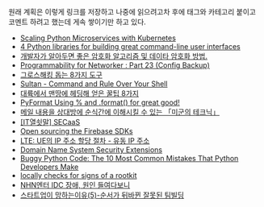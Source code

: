 
원래 계획은 이렇게 링크를 저장하고 나중에 읽으려고차 후에 태그와 카테고리 붙이고 코멘트 하려고 했는데 게속 쌓이기만 하고 있다.

* [Scaling Python Microservices with Kubernetes](http://blog.apcelent.com/scaling-python-microservices-kubernetes.html) 
* [4 Python libraries for building great command-line user interfaces](https://opensource.com/article/17/5/4-practical-python-libraries) 
* [개발자가 알아두면 좋은 암호화 알고리즘 및 데이타 암호화 방법.](https://www.slideshare.net/ssuser800974/ss-76664853) 
* [Programmability for Networker : Part 23 (Config Backup)](http://zigispace.net/931) 
* [그로스해킹 돕는 8가지 도구](http://www.bloter.net/archives/282664) 
* [Sultan - Command and Rule Over Your Shell](https://sultan.readthedocs.io/en/latest/) 
* [대륙에서 맨땅에 헤딩해 얻은 꿀팁 8가지](http://www.venturesquare.net/749816) 
* [PyFormat Using % and .format() for great good!](https://pyformat.info/) 
* [메일 내용을 상대방에 순식간에 이해시킬 수 있는 「미군의 테크닉」](http://isao76.egloos.com/2620819) 
* [[IT열쇳말] SECaaS](http://www.bloter.net/archives/281181) 
* [Open sourcing the Firebase SDKs](https://opensource.googleblog.com/2017/05/open-sourcing-firebase-sdks.html) 
* [LTE: UE의 IP 주소 할당 절차 - 유동 IP 주소](http://www.netmanias.com/ko/post/blog/5439/ip-allocation-lte/lte-ue-ip-allocation-procedure-dynamic-ip-address) 
* [Domain Name System Security Extensions](https://en.wikipedia.org/wiki/Domain_Name_System_Security_Extensions) 
* [Buggy Python Code: The 10 Most Common Mistakes That Python Developers Make](https://www.toptal.com/python/top-10-mistakes-that-python-programmers-make) 
* [locally checks for signs of a rootkit](http://www.chkrootkit.org/) 
* [NHN엔터 IDC 장애, 원인 들여다보니](http://www.bloter.net/archives/282893) 
* [스타트업이 망하는이유(5)-순서가 뒤바뀐 잘못된 팀빌딩](https://brunch.co.kr/@533campus/11) 
